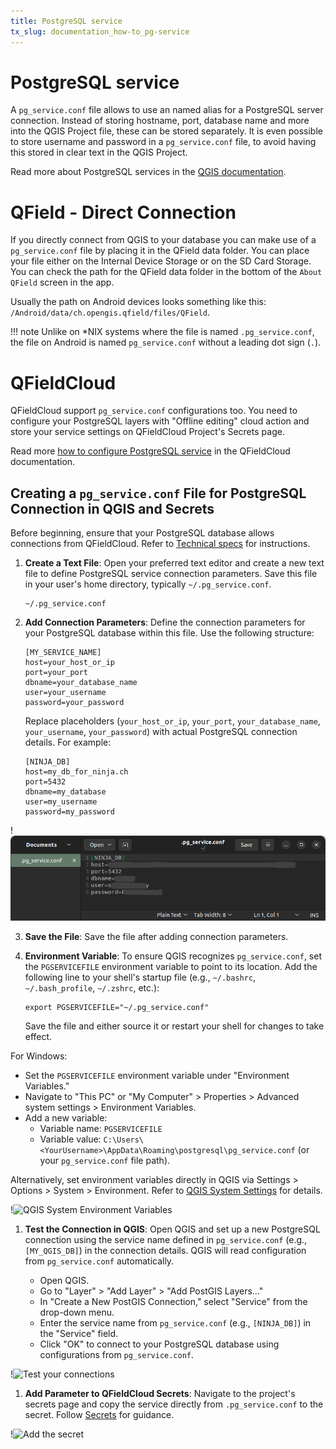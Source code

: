 ```yaml
---
title: PostgreSQL service
tx_slug: documentation_how-to_pg-service
---
```


# PostgreSQL service

A `pg_service.conf` file allows to use an named alias for a PostgreSQL server connection. Instead of storing hostname, port, database name and more into the QGIS Project file, these can be stored separately. It is even possible to store username and password in a `pg_service.conf` file, to avoid having this stored in clear text in the QGIS Project.

Read more about PostgreSQL services in the [QGIS documentation](https://docs.qgis.org/3.22/en/docs/user_manual/managing_data_source/opening_data.html#postgresql-service-connection-file).

# QField - Direct Connection

If you directly connect from QGIS to your database you can make use of a `pg_service.conf` file by placing it in the QField data folder. You can place your file either on the Internal Device Storage or on the SD Card Storage. You can check the path for the QField data folder in the bottom of the `About QField` screen in the app.

Usually the path on Android devices looks something like this: `/Android/data/ch.opengis.qfield/files/QField`.

!!! note
    Unlike on *NIX systems where the file is named `.pg_service.conf`, the file on Android is named `pg_service.conf` without a leading dot sign (`.`).

# QFieldCloud

QFieldCloud support `pg_service.conf` configurations too. You need to configure your PostgreSQL layers with "Offline editing" cloud action and store your service settings on QFieldCloud Project's Secrets page.

Read more [how to configure PostgreSQL service](../reference/qfieldcloud/secrets.md) in the QFieldCloud documentation.

## Creating a `pg_service.conf` File for PostgreSQL Connection in QGIS and Secrets

Before beginning, ensure that your PostgreSQL database allows connections from QFieldCloud. Refer to [Technical specs](../reference/qfieldcloud/specs.md) for instructions.

1. **Create a Text File**: Open your preferred text editor and create a new text file to define PostgreSQL service connection parameters. Save this file in your user's home directory, typically `~/.pg_service.conf`.

   ```
   ~/.pg_service.conf
   ```

2. **Add Connection Parameters**: Define the connection parameters for your PostgreSQL database within this file. Use the following structure:

   ```
   [MY_SERVICE_NAME]
   host=your_host_or_ip
   port=your_port
   dbname=your_database_name
   user=your_username
   password=your_password
   ```

   Replace placeholders (`your_host_or_ip`, `your_port`, `your_database_name`, `your_username`, `your_password`) with actual PostgreSQL connection details. For example:

   ```
   [NINJA_DB]
   host=my_db_for_ninja.ch
   port=5432
   dbname=my_database
   user=my_username
   password=my_password
   ```

!![Parameters](../assets/images/service_config_file_001.png)

3. **Save the File**: Save the file after adding connection parameters.

4. **Environment Variable**: To ensure QGIS recognizes `pg_service.conf`, set the `PGSERVICEFILE` environment variable to point to its location. Add the following line to your shell's startup file (e.g., `~/.bashrc`, `~/.bash_profile`, `~/.zshrc`, etc.):

   ```
   export PGSERVICEFILE="~/.pg_service.conf"
   ```

   Save the file and either source it or restart your shell for changes to take effect.

For Windows:

- Set the `PGSERVICEFILE` environment variable under "Environment Variables."
- Navigate to "This PC" or "My Computer" > Properties > Advanced system settings > Environment Variables.
- Add a new variable:
  - Variable name: `PGSERVICEFILE`
  - Variable value: `C:\Users\<YourUsername>\AppData\Roaming\postgresql\pg_service.conf` (or your `pg_service.conf` file path).

Alternatively, set environment variables directly in QGIS via Settings > Options > System > Environment. Refer to [QGIS System Settings](https://docs.qgis.org/3.28/en/docs/user_manual/introduction/qgis_configuration.html#system-settings) for details.

!![QGIS System Environment Variables](../assets/images/service_config_file_002.png)

1. **Test the Connection in QGIS**: Open QGIS and set up a new PostgreSQL connection using the service name defined in `pg_service.conf` (e.g., `[MY_QGIS_DB]`) in the connection details. QGIS will read configuration from `pg_service.conf` automatically.

   - Open QGIS.
   - Go to "Layer" > "Add Layer" > "Add PostGIS Layers..."
   - In "Create a New PostGIS Connection," select "Service" from the drop-down menu.
   - Enter the service name from `pg_service.conf` (e.g., `[NINJA_DB]`) in the "Service" field.
   - Click "OK" to connect to your PostgreSQL database using configurations from `pg_service.conf`.

!![Test your connections](../assets/images/service_config_file_003.png,350px)

1. **Add Parameter to QFieldCloud Secrets**: Navigate to the project's secrets page and copy the service directly from `.pg_service.conf` to the secret. Follow [Secrets](../reference/qfieldcloud/secrets.md) for guidance.

!![Add the secret](../assets/images/service_config_file_004.png,350px)
